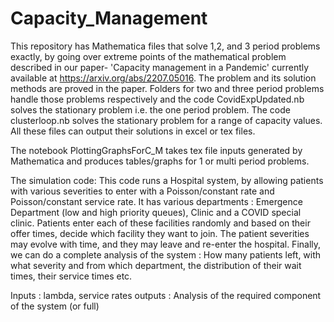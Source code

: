 # Capacity_Management

This repository has Mathematica files that solve 1,2, and 3 period problems exactly, by going over extreme points of the mathematical problem described in our paper- 'Capacity management in a Pandemic' currently available at https://arxiv.org/abs/2207.05016. The problem and its solution methods are proved in the paper.
Folders for two and three period problems handle those problems respectively and the code CovidExpUpdated.nb solves the stationary problem i.e. the one period problem. The code clusterloop.nb solves the stationary problem for a range of capacity values. All these files can output their solutions in excel or tex files.  

The notebook PlottingGraphsForC_M takes tex file inputs generated by Mathematica and produces tables/graphs for 1 or multi period problems.

The simulation code:
This code runs a Hospital system, by allowing patients with various severities to enter with a Poisson/constant rate and Poisson/constant service rate. 
It has various departments : Emergence Department (low and high priority queues), Clinic and a COVID special clinic. 
Patients enter each of these facilities randomly and based on their offer times, decide which facility they want to join. The patient severities may evolve with time, and they may leave and re-enter the hospital.
Finally, we can do a complete analysis of the system : How many patients left, with what severity and from which department, the distribution of their wait times, their service times etc.

Inputs : lambda, service rates
outputs : Analysis of the required component of the system (or full)
